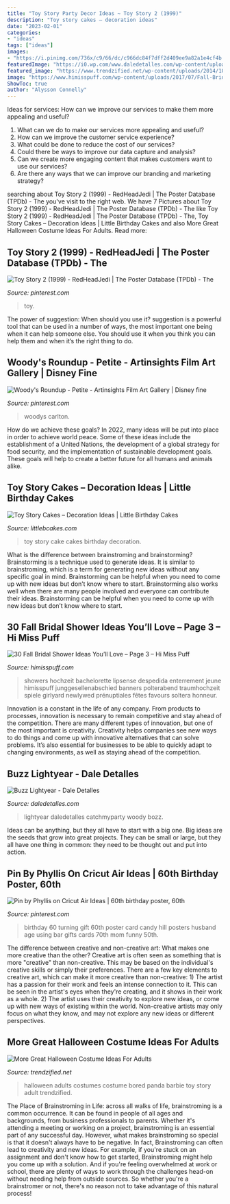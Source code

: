 ```yaml
---
title: "Toy Story Party Decor Ideas ~ Toy Story 2 (1999)"
description: "Toy story cakes – decoration ideas"
date: "2023-02-01"
categories:
- "ideas"
tags: ["ideas"]
images:
- "https://i.pinimg.com/736x/c9/66/dc/c966dc84f7dff2d409ee9a82a1e4cf4b.jpg"
featuredImage: "https://i0.wp.com/www.daledetalles.com/wp-content/uploads/2016/03/17-16.jpg"
featured_image: "https://www.trendzified.net/wp-content/uploads/2014/10/20140614_192304__880.jpg"
image: "https://www.himisspuff.com/wp-content/uploads/2017/07/Fall-Bridal-Shower-Ideas-12.jpg"
ShowToc: true
author: "Alysson Connelly"
---
```



Ideas for services: How can we improve our services to make them more appealing and useful?
1. What can we do to make our services more appealing and useful? 
2. How can we improve the customer service experience? 
3. What could be done to reduce the cost of our services? 
4. Could there be ways to improve our data capture and analysis? 
5. Can we create more engaging content that makes customers want to use our services? 
6. Are there any ways that we can improve our branding and marketing strategy?

	

		
searching about Toy Story 2 (1999) - RedHeadJedi | The Poster Database (TPDb) - The you've visit to the right web. We have 7 Pictures about Toy Story 2 (1999) - RedHeadJedi | The Poster Database (TPDb) - The like Toy Story 2 (1999) - RedHeadJedi | The Poster Database (TPDb) - The, Toy Story Cakes – Decoration Ideas | Little Birthday Cakes and also More Great Halloween Costume Ideas For Adults. Read more:
		
    
## Toy Story 2 (1999) - RedHeadJedi | The Poster Database (TPDb) - The

<img loading=lazy src="https://i.pinimg.com/736x/c9/66/dc/c966dc84f7dff2d409ee9a82a1e4cf4b.jpg" onerror="this.onerror=null;this.src='https://tse3.mm.bing.net/th?id=OIP.U48pxi1JczXsE5zBFyPBGgHaLH&amp;pid=15.1';" alt="Toy Story 2 (1999) - RedHeadJedi | The Poster Database (TPDb) - The">

_Source: pinterest.com_

>toy. 

	

The power of suggestion: When should you use it?
suggestion is a powerful tool that can be used in a number of ways, the most important one being when it can help someone else. You should use it when you think you can help them and when it’s the right thing to do.

    
## Woody&#039;s Roundup - Petite - Artinsights Film Art Gallery | Disney Fine

<img loading=lazy src="https://i.pinimg.com/736x/db/77/24/db7724f3c3ebca0eb593a9d60fa8e5d6--disney-fine-art-disney-toys.jpg" onerror="this.onerror=null;this.src='https://tse2.mm.bing.net/th?id=OIP.0BE2iK3qMMB02Hn4QB4hdQHaKJ&amp;pid=15.1';" alt="Woody&#039;s Roundup - Petite - Artinsights Film Art Gallery | Disney fine">

_Source: pinterest.com_

>woodys carlton. 

	

How do we achieve these goals?
In 2022, many ideas will be put into place in order to achieve world peace. Some of these ideas include the establishment of a United Nations, the development of a global strategy for food security, and the implementation of sustainable development goals. These goals will help to create a better future for all humans and animals alike.

    
## Toy Story Cakes – Decoration Ideas | Little Birthday Cakes

<img loading=lazy src="http://www.littlebcakes.com/wp-content/uploads/2014/02/Toy-Story-Cake-Ideas.jpg" onerror="this.onerror=null;this.src='https://tse1.mm.bing.net/th?id=OIP.SkDbF0H0TF2sYM-v-v5-wAHaLG&amp;pid=15.1';" alt="Toy Story Cakes – Decoration Ideas | Little Birthday Cakes">

_Source: littlebcakes.com_

>toy story cake cakes birthday decoration. 

	

What is the difference between brainstroming and brainstorming?
Brainstorming is a technique used to generate ideas. It is similar to brainstroming, which is a term for generating new ideas without any specific goal in mind. Brainstorming can be helpful when you need to come up with new ideas but don’t know where to start.  Brainstorming also works well when there are many people involved and everyone can contribute their ideas. Brainstorming can be helpful when you need to come up with new ideas but don’t know where to start.

    
## 30 Fall Bridal Shower Ideas You’ll Love – Page 3 – Hi Miss Puff

<img loading=lazy src="https://www.himisspuff.com/wp-content/uploads/2017/07/Fall-Bridal-Shower-Ideas-12.jpg" onerror="this.onerror=null;this.src='https://tse3.mm.bing.net/th?id=OIP.T1_9sN2OqqDGodGP0AgAqwHaNJ&amp;pid=15.1';" alt="30 Fall Bridal Shower Ideas You’ll Love – Page 3 – Hi Miss Puff">

_Source: himisspuff.com_

>showers hochzeit bachelorette lipsense despedida enterrement jeune himisspuff junggesellenabschied banners polterabend traumhochzeit spiele girlyard newlywed prénuptiales fêtes favours soltera honneur. 

	

Innovation is a constant in the life of any company. From products to processes, innovation is necessary to remain competitive and stay ahead of the competition. There are many different types of innovation, but one of the most important is creativity. Creativity helps companies see new ways to do things and come up with innovative alternatives that can solve problems. It’s also essential for businesses to be able to quickly adapt to changing environments, as well as staying ahead of the competition.

    
## Buzz Lightyear - Dale Detalles

<img loading=lazy src="https://i0.wp.com/www.daledetalles.com/wp-content/uploads/2016/03/17-16.jpg" onerror="this.onerror=null;this.src='https://tse1.mm.bing.net/th?id=OIP.0Eg_BMkdAyMvJA7Cu-UQSAHaFi&amp;pid=15.1';" alt="Buzz Lightyear - Dale Detalles">

_Source: daledetalles.com_

>lightyear daledetalles catchmyparty woody bozz. 

	

Ideas can be anything, but they all have to start with a big one. Big ideas are the seeds that grow into great projects. They can be small or large, but they all have one thing in common: they need to be thought out and put into action.

    
## Pin By Phyllis On Cricut Air Ideas | 60th Birthday Poster, 60th

<img loading=lazy src="https://i.pinimg.com/736x/df/51/c0/df51c06bed2f4462ce7004dc09037a56--cricut-explore-project-ideas.jpg" onerror="this.onerror=null;this.src='https://tse1.mm.bing.net/th?id=OIP.NuIbDpdFoTnhWHh2kU26MAHaJ4&amp;pid=15.1';" alt="Pin by Phyllis on Cricut Air Ideas | 60th birthday poster, 60th">

_Source: pinterest.com_

>birthday 60 turning gift 60th poster card candy hill posters husband age using bar gifts cards 70th mom funny 50th. 

	

The difference between creative and non-creative art: What makes one more creative than the other?
Creative art is often seen as something that is more "creative" than non-creative. This may be based on the individual's creative skills or simply their preferences. There are a few key elements to creative art, which can make it more creative than non-creative: 1) The artist has a passion for their work and feels an intense connection to it. This can be seen in the artist's eyes when they're creating, and it shows in their work as a whole. 2) The artist uses their creativity to explore new ideas, or come up with new ways of existing within the world. Non-creative artists may only focus on what they know, and may not explore any new ideas or different perspectives.

    
## More Great Halloween Costume Ideas For Adults

<img loading=lazy src="https://www.trendzified.net/wp-content/uploads/2014/10/20140614_192304__880.jpg" onerror="this.onerror=null;this.src='https://tse2.mm.bing.net/th?id=OIP.2sOPFmNsFw2Ok6yFEPjCFAHaJ3&amp;pid=15.1';" alt="More Great Halloween Costume Ideas For Adults">

_Source: trendzified.net_

>halloween adults costumes costume bored panda barbie toy story adult trendzified. 

	

The Place of Brainstroming in Life:
across all walks of life, brainstroming is a common occurrence. It can be found in people of all ages and backgrounds, from business professionals to parents. Whether it's attending a meeting or working on a project, brainstroming is an essential part of any successful day. However, what makes brainstroming so special is that it doesn't always have to be negative. In fact, Brainstroming can often lead to creativity and new ideas. For example, if you're stuck on an assignment and don't know how to get started, Brainstroming might help you come up with a solution. And if you're feeling overwhelmed at work or school, there are plenty of ways to work through the challenges head-on without needing help from outside sources. So whether you're a brainstromer or not, there's no reason not to take advantage of this natural process!

